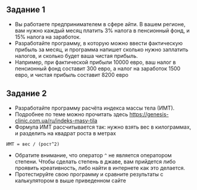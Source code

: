 ## Задание 1
* Вы работаете предпринимателем в сфере айти. В вашем регионе, вам нужно каждый месяц платить 3% налога в пенсионный фонд,
и 15% налога на заработок.
* Разработайте программу, в которую можно ввести фактическую прибыль за месяц, и программа напишет сколько нужно заплатить
налогов, и сколько будет ваша чистая прибыль.
* Например, при фактической прибыли 10000 евро, ваш налог в пенсионный фонд составит 300 евро, а налог на заработок 
1500 евро, и чистая прибыль составит 8200 евро

## Задание 2
* Разработайте программу расчёта индекса массы тела (ИМТ).
* Подробнее по теме можно прочитать здесь https://genesis-clinic.com.ua/ru/indeks-masy-tila
* Формула ИМТ рассчитывается так: нужно взять вес в килограммах, и разделить на квадрат роста в метрах
```
ИМТ = вес / (рост^2)
```
* Обратите внимание, что оператор `^` не является оператором степени. Чтобы сделать степень в джаве, вам прийдется
либо проявить креативность, либо найти в интернете как это делается.
* Протестируйте свою программу и сравните результаты с калькулятором в выше приведенном сайте